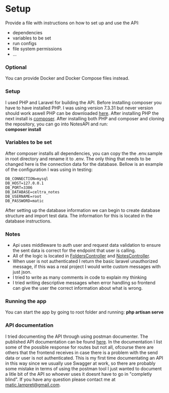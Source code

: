 # Setup

Provide a file with instructions on how to set up and use the API:
* dependencies
* variables to be set
* run configs
* file system permissions
* ...

### Optional
You can provide Docker and Docker Compose files instead.

### Setup
I used PHP and Laravel for building the API.
Before installing composer you have to have installed PHP. I was using version 7.3.31 but never version should work aswell PHP can be downloaded [here](https://www.php.net/downloads.php "Download PHP"). After installing PHP the next install is [composer](https://getcomposer.org/doc/00-intro.md "Download PHP"). After installing both PHP and composer and cloning the repository, you can go into NotesAPI and run: <br><strong>composer install </strong>

### Variables to be set
After composer installs all dependencies, you can copy the the .env.sample in root directory and rename it to .env. The only thing that needs to be changed here is the connection data for the database. Bellow is an example of the configuration I was using in testing:
```
DB_CONNECTION=mysql
DB_HOST=127.0.0.1
DB_PORT=3306
DB_DATABASE=celtra_notes
DB_USERNAME=root
DB_PASSWORD=matic
```
After setting up the database information we can begin to create database structure and import test data. The information for this is located in the database instructions.

### Notes
* Api uses middleware to auth user and request data validation to ensure the sent data is correct for the endpoint that user is calling.
* All of the logic is located in [FoldersController](/NotesAPI/app/Http/Controllers/FoldersController.php) and [NotesController](/NotesAPI/app/Http/Controllers/NotesController.php).
* When user is not authenticated I return the basic laravel unauthorized message, if this was a real project I would write custom messages with just json.
* I  tried to write as many comments in code to explain my thinking 
* I tried writing descriptive messages when error handling so frontend can give the user the correct information about what is wrong.

### Running the app
You can start the app by going to root folder and running:  <strong> php artisan serve </strong>

### API documentation
I tried documenting the API through using postman documenter. The published API documentation can be found [here](https://documenter.getpostman.com/view/22477830/UzdzSQAx "API documentatition"). In the documentation I list some of the possible response for routes but not all, ofcourse there are others that the frontend receives in case there is a problem with the send data or user is not authenticated. This is my first time documentating an API in this way since we usually use Swagger at work, so there are probably some mistake in terms of using the postman tool I just wanted to document a litle bit of the API so whoever uses it doesnt have to go in "completly blind". If you have any question please contact me at matic.lampret@gmail.com.

  
